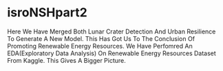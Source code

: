 # isroNSHpart2
Here We Have Merged Both Lunar Crater Detection And Urban Resilience To Generate A New Model.
This Has Got Us To The Conclusion Of Promoting Renewable Energy Resources.
We Have Perfomred An EDA(Exploratory Data Analysis) On Renewable Energy Resources Dataset From Kaggle.
This Gives A Bigger Picture.

